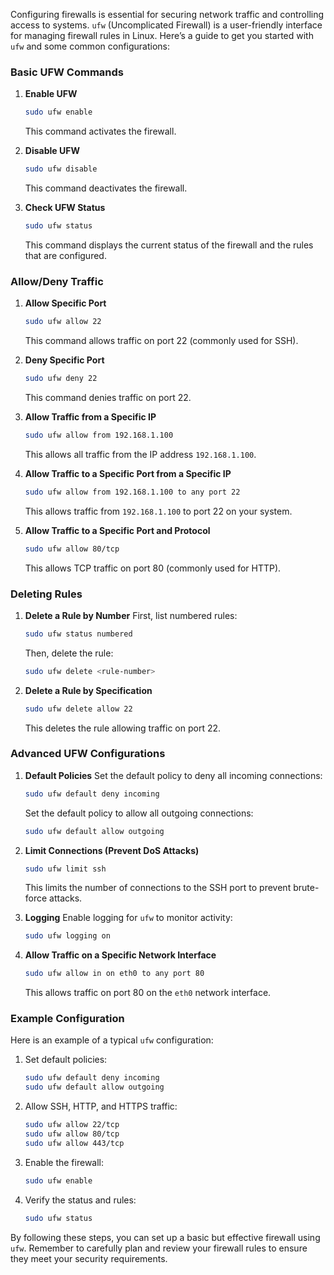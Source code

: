 Configuring firewalls is essential for securing network traffic and controlling access to systems. `ufw` (Uncomplicated Firewall) is a user-friendly interface for managing firewall rules in Linux. Here’s a guide to get you started with `ufw` and some common configurations:

### Basic UFW Commands

1. **Enable UFW**
   ```bash
   sudo ufw enable
   ```
   This command activates the firewall.

2. **Disable UFW**
   ```bash
   sudo ufw disable
   ```
   This command deactivates the firewall.

3. **Check UFW Status**
   ```bash
   sudo ufw status
   ```
   This command displays the current status of the firewall and the rules that are configured.

### Allow/Deny Traffic

1. **Allow Specific Port**
   ```bash
   sudo ufw allow 22
   ```
   This command allows traffic on port 22 (commonly used for SSH).

2. **Deny Specific Port**
   ```bash
   sudo ufw deny 22
   ```
   This command denies traffic on port 22.

3. **Allow Traffic from a Specific IP**
   ```bash
   sudo ufw allow from 192.168.1.100
   ```
   This allows all traffic from the IP address `192.168.1.100`.

4. **Allow Traffic to a Specific Port from a Specific IP**
   ```bash
   sudo ufw allow from 192.168.1.100 to any port 22
   ```
   This allows traffic from `192.168.1.100` to port 22 on your system.

5. **Allow Traffic to a Specific Port and Protocol**
   ```bash
   sudo ufw allow 80/tcp
   ```
   This allows TCP traffic on port 80 (commonly used for HTTP).

### Deleting Rules

1. **Delete a Rule by Number**
   First, list numbered rules:
   ```bash
   sudo ufw status numbered
   ```
   Then, delete the rule:
   ```bash
   sudo ufw delete <rule-number>
   ```

2. **Delete a Rule by Specification**
   ```bash
   sudo ufw delete allow 22
   ```
   This deletes the rule allowing traffic on port 22.

### Advanced UFW Configurations

1. **Default Policies**
   Set the default policy to deny all incoming connections:
   ```bash
   sudo ufw default deny incoming
   ```
   Set the default policy to allow all outgoing connections:
   ```bash
   sudo ufw default allow outgoing
   ```

2. **Limit Connections (Prevent DoS Attacks)**
   ```bash
   sudo ufw limit ssh
   ```
   This limits the number of connections to the SSH port to prevent brute-force attacks.

3. **Logging**
   Enable logging for `ufw` to monitor activity:
   ```bash
   sudo ufw logging on
   ```

4. **Allow Traffic on a Specific Network Interface**
   ```bash
   sudo ufw allow in on eth0 to any port 80
   ```
   This allows traffic on port 80 on the `eth0` network interface.

### Example Configuration

Here is an example of a typical `ufw` configuration:

1. Set default policies:
   ```bash
   sudo ufw default deny incoming
   sudo ufw default allow outgoing
   ```

2. Allow SSH, HTTP, and HTTPS traffic:
   ```bash
   sudo ufw allow 22/tcp
   sudo ufw allow 80/tcp
   sudo ufw allow 443/tcp
   ```

3. Enable the firewall:
   ```bash
   sudo ufw enable
   ```

4. Verify the status and rules:
   ```bash
   sudo ufw status
   ```

By following these steps, you can set up a basic but effective firewall using `ufw`. Remember to carefully plan and review your firewall rules to ensure they meet your security requirements.